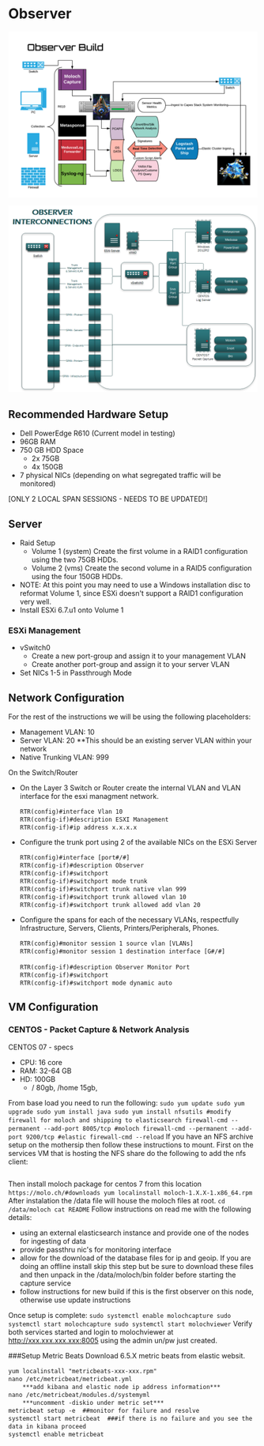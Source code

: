 # Observer
![build](observer-build.png)

![build](Observer-Interconnections.png)

## Recommended Hardware Setup
  - Dell PowerEdge R610 (Current model in testing)
  - 96GB RAM 
  - 750 GB HDD Space
    - 2x 75GB
    - 4x 150GB
  - 7 physical NICs (depending on what segregated traffic will be monitored)
    
[ONLY 2 LOCAL SPAN SESSIONS - NEEDS TO BE UPDATED!]    
  
## Server
  - Raid Setup
    - Volume 1 (system) Create the first volume in a RAID1 configuration using the two 75GB HDDs.
    - Volume 2 (vms) Create the second volume in a RAID5 configuration using the four 150GB HDDs.
  - NOTE: At this point you may need to use a Windows installation disc to reformat Volume 1, since ESXi doesn't support a RAID1 configuration very well.
  - Install ESXi 6.7.u1 onto Volume 1
  
### ESXi Management
  - vSwitch0
    - Create a new port-group and assign it to your management VLAN
    - Create another port-group and assign it to your server VLAN
  - Set NICs 1-5 in Passthrough Mode 

## Network Configuration
For the rest of the instructions we will be using the following placeholders:
   - Management VLAN: 10
   - Server VLAN: 20 **This should be an existing server VLAN within your network
   - Native Trunking VLAN: 999

On the Switch/Router
   - On the Layer 3 Switch or Router create the internal VLAN and VLAN interface for the esxi managment network.
      ```
      RTR(config)#interface Vlan 10 
      RTR(config-if)#description ESXI Management
      RTR(config-if)#ip address x.x.x.x
      ```
      
   - Configure the trunk port using 2 of the available NICs on the ESXi Server
      ```
      RTR(config)#interface [port#/#]
      RTR(config-if)#description Observer
      RTR(config-if)#switchport
      RTR(config-if)#switchport mode trunk
      RTR(config-if)#switchport trunk native vlan 999
      RTR(config-if)#switchport trunk allowed vlan 10
      RTR(config-if)#switchport trunk allowed add vlan 20
      ```
      
   - Configure the spans for each of the necessary VLANs, respectfully Infrastructure, Servers, Clients, Printers/Peripherals, Phones.
      ```
      RTR(config)#monitor session 1 source vlan [VLANs]
      RTR(config)#monitor session 1 destination interface [G#/#]
      
      RTR(config-if)#description Observer Monitor Port
      RTR(config-if)#switchport
      RTR(config-if)#switchport mode dynamic auto
      ```

## VM Configuration
### CENTOS - Packet Capture & Network Analysis

CENTOS 07 - specs
- CPU: 16 core
- RAM: 32-64 GB
- HD: 100GB
  - / 80gb, /home 15gb, 

From base load you need to run the following:
    ```
    sudo yum update
    sudo yum upgrade
    sudo yum install java
    sudo yum install nfsutils
    #modify firewall for moloch and shipping to elasticsearch
    firewall-cmd --permanent --add-port 8005/tcp #moloch
    firewall-cmd --permanent --add-port 9200/tcp #elastic
    firewall-cmd --reload
    ```
If you have an NFS archive setup on the mothersip then follow these instructions to mount.
  First on the services VM that is hosting the NFS share do the following to add the nfs client:
  ```
  
  ```
Then install moloch package for centos 7 from this location
    ```
    https://molo.ch/#downloads
    yum localinstall moloch-1.X.X-1.x86_64.rpm
    ```
After instalation the /data file will house the moloch files at root. 
    ```
    cd /data/moloch
    cat README
    ```
Follow instructions on read me with the following details:
  - using an external elasticsearch instance and provide one of the nodes for ingesting of data
  - provide passthru nic's for monitoring interface
  - allow for the download of the database files for ip and geoip.  If you are doing an offline install skip this step but be sure to      download these files and then unpack in the /data/moloch/bin folder before starting the capture service
  - follow instructions for new build if this is the first observer on this node, otherwise use update instructions
  
Once setup is complete:
    ```
    sudo systemctl enable molochcapture
    sudo systemctl start molochcapture
    sudo systemctl start molochviewer
    ```
Verify both services started and login to molochviewer at http://xxx.xxx.xxx.xxx:8005  using the admin un/pw just created.

###Setup Metric Beats
Download 6.5.X metric beats from elastic websit.
```
yum localinstall "metricbeats-xxx-xxx.rpm"
nano /etc/metricbeat/metricbeat.yml
    ***add kibana and elastic node ip address information***
nano /etc/metricbeat/modules.d/systemyml
    ***uncomment -diskio under metric set***
metricbeat setup -e  ##monitor for failure and resolve
systemctl start metricbeat  ###if there is no failure and you see the data in kibana proceed
systemctl enable metricbeat
```



